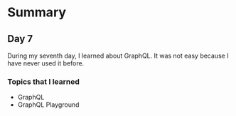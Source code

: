 # Summary 
## Day 7 

During my seventh day, I learned about GraphQL. It was not easy because I have never used it before.

### Topics that I learned 
- GraphQL 
- GraphQL Playground 
